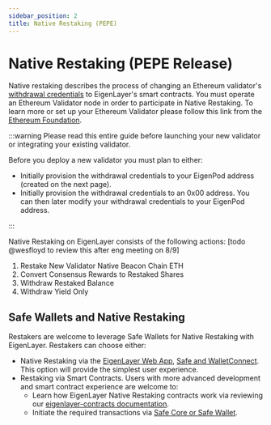 ```yaml
---
sidebar_position: 2
title: Native Restaking (PEPE)
---
```


# Native Restaking (PEPE Release)

Native restaking describes the process of changing an Ethereum validator's[ withdrawal credentials](https://notes.ethereum.org/@launchpad/withdrawals-faq#Q-What-are-withdrawals) to EigenLayer's smart contracts. You must operate an Ethereum Validator node in order to participate in Native Restaking. To learn more or set up your Ethereum Validator please follow this link from the[ Ethereum Foundation](https://launchpad.ethereum.org/).

:::warning
Please read this entire guide before launching your new validator or integrating your existing validator.

Before you deploy a new validator you must plan to either:

- Initially provision the withdrawal credentials to your EigenPod address (created on the next page).
- Initially provision the withdrawal credentials to an 0x00 address. You can then later modify your withdrawal credentials to your EigenPod address.

:::

Native Restaking on EigenLayer consists of the following actions:
[todo @wesfloyd to review this after eng meeting on 8/9]
1. Restake New Validator Native Beacon Chain ETH
2. Convert Consensus Rewards to Restaked Shares
3. Withdraw Restaked Balance
4. Withdraw Yield Only




## Safe Wallets and Native Restaking

Restakers are welcome to leverage Safe Wallets for Native Restaking with EigenLayer. Restakers can choose either:

- Native Restaking via the [EigenLayer Web App](https://app.eigenlayer.xyz/), [Safe and WalletConnect](https://help.safe.global/en/articles/108235-how-to-connect-a-safe-to-a-dapp-using-walletconnect). This option will provide the simplest user experience.
- Restaking via Smart Contracts. Users with more advanced development and smart contract experience are welcome to:
  - Learn how EigenLayer Native Restaking contracts work via reviewing our [eigenlayer-contracts documentation](https://github.com/Layr-Labs/eigenlayer-contracts/tree/dev/docs#common-user-flows).
  - Initiate the required transactions via [Safe Core or Safe Wallet](https://docs.safe.global/home/what-is-safe).